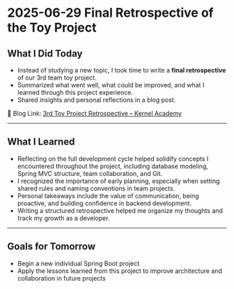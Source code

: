 # 2025-06-29 Final Retrospective of the Toy Project

## What I Did Today
- Instead of studying a new topic, I took time to write a **final retrospective** of our 3rd team toy project.
- Summarized what went well, what could be improved, and what I learned through this project experience.
- Shared insights and personal reflections in a blog post.

📄 Blog Link: [3rd Toy Project Retrospective – Kernel Academy](https://velog.io/@gkeuni/커널아카데미-백엔드-부트캠프-14주차-토이-3차-프로젝트-회고)

---

## What I Learned

- Reflecting on the full development cycle helped solidify concepts I encountered throughout the project, including database modeling, Spring MVC structure, team collaboration, and Git.
- I recognized the importance of early planning, especially when setting shared rules and naming conventions in team projects.
- Personal takeaways include the value of communication, being proactive, and building confidence in backend development.
- Writing a structured retrospective helped me organize my thoughts and track my growth as a developer.

---

## Goals for Tomorrow
- Begin a new individual Spring Boot project
- Apply the lessons learned from this project to improve architecture and collaboration in future projects
